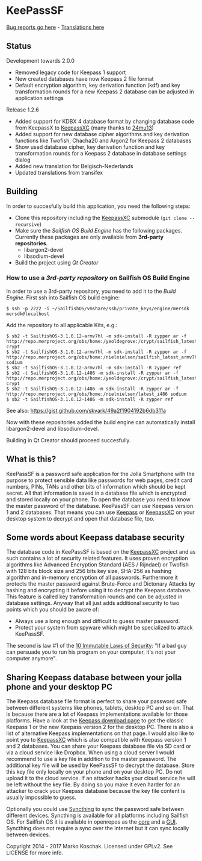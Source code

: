 # KeePassSF

[Bug reports go here] - [Translations here]

## Status

Development towards 2.0.0
* Removed legacy code for Keepass 1 support
* New created databases have now Keepass 2 file format
* Default encryption algorithm, key derivation function (kdf) and key transformation rounds for a new Keepass 2 database can be adjusted in application settings

Release 1.2.6
* Added support for KDBX 4 database format by changing database code from KeepassX to [KeepassXC] (many thanks to [24mu13](https://github.com/24mu13))
* Added support for new database cipher algorithms and key derivation functions like Twofish, Chacha20 and Argon2 for Keepass 2 databases
* Show used database cipher, key derivation function and key transformation rounds for a Keepass 2 database in database settings dialog
* Added new translation for Belgisch-Nederlands
* Updated translations from transifex

## Building

In order to succesfully build this application, you need the following steps:
- Clone this repository including the [KeepassXC] submodule (`git clone --recursive`)
- Make sure the _Sailfish OS Build Engine_ has the following packages. Currently these packages are only available from **3rd-party repositories**.
  - libargon2-devel 
  - libsodium-devel 
- Build the project using _Qt Creator_

### How to use a _3rd-party repository_ on Sailfish OS Build Engine

In order to use a 3rd-party repository, you need to add it to the _Build Engine_.
First ssh into Sailfish OS build engine:

    $ ssh -p 2222 -i ~/SailfishOS/vmshare/ssh/private_keys/engine/mersdk mersdk@localhost
    
Add the repository to all applicable Kits, e.g.:

    $ sb2 -t SailfishOS-3.1.0.12-armv7hl -m sdk-install -R zypper ar -f http://repo.merproject.org/obs/home:/yeoldegrove:/crypt/sailfish_latest_armv7hl crypt
    $ sb2 -t SailfishOS-3.1.0.12-armv7hl -m sdk-install -R zypper ar -f http://repo.merproject.org/obs/home:/nielnielsen/sailfish_latest_armv7hl sodium
    $ sb2 -t SailfishOS-3.1.0.12-armv7hl -m sdk-install -R zypper ref
    $ sb2 -t SailfishOS-3.1.0.12-i486 -m sdk-install -R zypper ar -f http://repo.merproject.org/obs/home:/yeoldegrove:/crypt/sailfish_latest_i486 crypt
    $ sb2 -t SailfishOS-3.1.0.12-i486 -m sdk-install -R zypper ar -f http://repo.merproject.org/obs/home:/nielnielsen/latest_i486 sodium
    $ sb2 -t SailfishOS-3.1.0.12-i486 -m sdk-install -R zypper ref

See also: https://gist.github.com/skvark/49a2f1904192b6db311a

Now with these repositories added the build engine can automatically install libargon2-devel and libsodium-devel.

Building in Qt Creator should proceed succesfully.

## What is this?

KeePassSF is a password safe application for the Jolla Smartphone with the purpose to
protect sensible data like passwords for web pages, credit card numbers,
PINs, TANs and other bits of information which should be kept secret. All that information
is saved in a database file which is encrypted and stored locally on your phone. To open
the database you need to know the master password of the database. KeePassSF can use Keepass
version 1 and 2 databases. That means you can use [Keepass] or [KeepassXC] on your desktop
system to decrypt and open that database file, too.

## Some words about Keepass database security

The database code in KeePassSF is based on the [KeepassXC] project and as such contains a lot of
security related features. It uses proven encryption algorithms like Advanced Encryption Standard
(AES / Rijndael) or Twofish with 128 bits block size and 256 bits key size, SHA-256 as hashing
algorithm and in-memory encryption of all passwords. Furthermore it protects the master
password against Brute-Force and Dictonary Attacks by hashing and encrypting it before
using it to decrypt the Keepass database. This feature is called key transformation rounds and can be
adjusted in database settings. Anyway that all just adds additional security to two points which
you should be aware of:

*   Always use a long enough and difficult to guess master password.
*   Protect your system from spyware which might be specialized to attack KeePassSF.

The second is law #1 of the [10 Immutable Laws of Security]: "If a bad guy can persuade you to run
his program on your computer, it's not your computer anymore".

## Sharing Keepass database between your jolla phone and your desktop PC

The Keepass database file format is perfect to share your password safe between different
systems like phones, tablets, desktop PC and so on. That is because there are a lot of Keepass
implementations available for those platforms. Have a look at the [Keepass download page] to get the classic Keepass 1 or
the new Keepass version 2 for the desktop PC. There is also a list of alternative Keepass implementations on that page.
I would also like to point you to [KeepassXC] which is also compatible with Keepass version 1 and 2 databases.
You can share your Keepass database file via SD card or via a cloud service like Dropbox.
When using a cloud server I would recommend to use a key file in addition to the master password.
The additional key file will be used by KeePassSF to decrypt the database. Store this key file
only locally on your phone and on your desktop PC. Do not upload it to the cloud service. If an attacker
hacks your cloud service he will be left without the key file. By doing so you make it even
harder for an attacker to crack your Keepass database because the key file content is usually
impossible to guess.

Optionally you could use [Syncthing] to sync the password safe between different devices. Syncthing is available for
all platforms including Sailfish OS. For Sailfish OS it is available in openrepos as the [core] and a [GUI].
Syncthing does not require a sync over the internet but it can sync locally between devices.

Copyright 2014 - 2017 Marko Koschak. Licensed under GPLv2. See LICENSE for more info.


[openrepos.net]: https://openrepos.net/content/jobe/ownkeepass                             "Beta and testing releases"
[Keepass]: http://www.keepass.info/help/v1/setup.html                                      "Official Keepass homepage for version 1"
[KeepassXC]: http://www.keepassxc.org                                                      "KeepassXC project homepage"
[10 Immutable Laws of Security]: http://technet.microsoft.com/en-us/library/cc722487.aspx  "10 Immutable Laws of Security"
[Keepass download page]: http://www.keepass.info/download.html                             "Download classic Keepass"
[Bug reports go here]: https://github.com/R1tschY/keepasssf/issues
[Translations here]: https://www.transifex.com/projects/p/jobe_m-ownKeepass/
[Syncthing]: https://syncthing.net/                                                        "Syncthing homepage"
[core]: https://openrepos.net/content/fooxl/syncthing-inotify-bin                          "Syncthing core for SFOS"
[GUI]: https://openrepos.net/content/fooxl/syncthing-sf                                    "Syncthing GUI for SFOS"
[SFOS manual building]: https://sailfishos.org/wiki/Tutorial_-_Building_packages_manually  "Tutorial - Building packages manually"
[libsodium]: https://openrepos.net/content/birdzhang/libsodium                             "Libsodium on OpenRepos.net"
